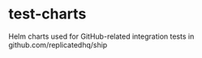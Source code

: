 # test-charts
Helm charts used for GitHub-related integration tests in github.com/replicatedhq/ship
